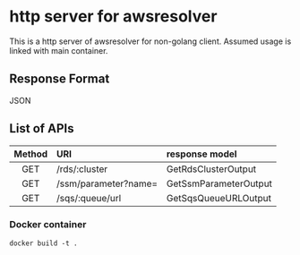 # http server for awsresolver
This is a http server of awsresolver for non-golang client.
Assumed usage is linked with main container.
## Response Format
JSON
## List of APIs
|Method|URI|response model|
|:----:|:--|:----|
|GET|/rds/:cluster|GetRdsClusterOutput|
|GET|/ssm/parameter?name=<name>|GetSsmParameterOutput|
|GET|/sqs/:queue/url|GetSqsQueueURLOutput|
### Docker container
```
docker build -t .
```
